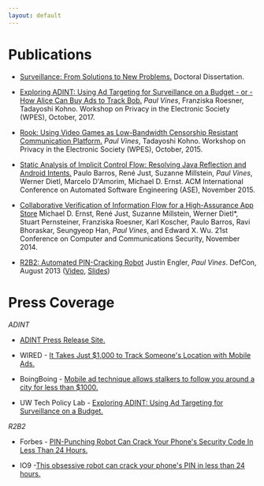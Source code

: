 ```yaml
---
layout: default
---
```

# Publications
- [Surveillance: From Solutions to New Problems.](https://digital.lib.washington.edu/researchworks/bitstream/handle/1773/40008/Vines_washington_0250E_17548.pdf?sequence=1&isAllowed=y) Doctoral Dissertation.

- [Exploring ADINT: Using Ad Targeting for Surveillance on a Budget - or - How Alice Can Buy Ads to Track Bob.]([http://adint.cs.washington.edu/ADINT.pdf) _Paul Vines_, Franziska Roesner, Tadayoshi Kohno. Workshop on Privacy in the Electronic Society (WPES), October, 2017.

- [Rook: Using Video Games as Low-Bandwidth Censorship Resistant Communication Platform.](https://cs.washington.edu/tr/2015/03/UW-CSE-15-03-03.pdf) _Paul Vines_, Tadayoshi Kohno. Workshop on Privacy in the Electronic Society (WPES), October, 2015.

- [Static Analysis of Implicit Control Flow: Resolving Java Reflection and Android Intents.](https://homes.cs.washington.edu/~mernst/pubs/implicit-control-flow-tr150801.pdf) Paulo Barros, René Just, Suzanne Millstein, _Paul Vines_, Werner Dietl, Marcelo D'Amorim, Michael D. Ernst. ACM International Conference on Automated Software Engineering (ASE), November 2015.

- [Collaborative Verification of Information Flow for a High-Assurance App Store](http://www.franziroesner.com/pdf/sparta-ccs2014.pdf) Michael D. Ernst, René Just, Suzanne Millstein, Werner Dietl*, Stuart Pernsteiner, Franziska Roesner, Karl Koscher, Paulo Barros, Ravi Bhoraskar, Seungyeop Han, _Paul Vines_, and Edward X. Wu. 21st Conference on Computer and Communications Security, November 2014.

- [R2B2: Automated PIN-Cracking Robot](https://github.com/iSECPartners/R2B2) Justin Engler, _Paul Vines_. DefCon, August 2013 ([Video](https://www.youtube.com/watch?v=IeTHjNO1Sb8), [Slides](https://www.defcon.org/images/defcon-21/dc-21-presentations/Engler-Vines/DEFCON-21-Engler-Vines-Electromechanical-PIN-Cracking.pdf))

# Press Coverage
_ADINT_
- [ADINT Press Release Site.](https://adint.cs.washington.edu/)

- WIRED - [It Takes Just $1,000 to Track Someone's Location with Mobile Ads.](https://www.wired.com/story/track-location-with-mobile-ads-1000-dollars-study/)

- BoingBoing - [Mobile ad technique allows stalkers to follow you around a city for less than $1000.](https://boingboing.net/2017/10/18/adint.html)

- UW Tech Policy Lab - [Exploring ADINT: Using Ad Targeting for Surveillance on a Budget.](https://techpolicylab.uw.edu/news/exploring-adint-using-ad-targeting-for-surveillance-on-a-budget/)

_R2B2_
- Forbes - [PIN-Punching Robot Can Crack Your Phone's Security Code In Less Than 24 Hours.](https://www.forbes.com/sites/andygreenberg/2013/07/22/pin-punching-robot-can-crack-your-phones-security-code-in-less-than-24-hours/)

- IO9 -[This obsessive robot can crack your phone's PIN in less than 24 hours.](https://io9.gizmodo.com/this-obsessive-robot-can-crack-your-phones-pin-in-less-893829227)